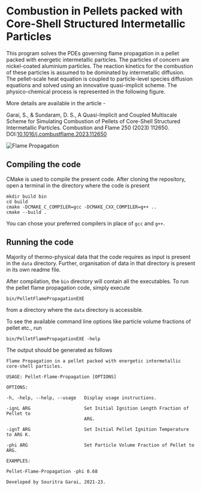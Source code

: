 # Combustion in Pellets packed with Core-Shell Structured Intermetallic Particles

This program solves the PDEs governing flame propagation in a pellet packed with energetic intermetallic particles. The particles of concern are nickel-coated aluminium particles. The reaction kinetics for the combustion of these particles is assumed to be dominated by intermetallic diffusion. The pellet-scale heat equation is coupled to particle-level species diffusion equations and solved using an innovative quasi-implicit scheme. The physico-chemical process is represented in the following figure.

More details are available in the article -

Garai, S., & Sundaram, D. S., A Quasi-Implicit and Coupled Multiscale Scheme for Simulating Combustion of Pellets of Core-Shell Structured Intermetallic Particles. Combustion and Flame 250 (2023) 112650. DOI:[10.1016/j.combustflame.2023.112650](https://doi.org/10.1016/j.combustflame.2023.112650)

![Flame Propagation](https://github.com/Souritra-Garai/radiation-pellet/blob/master/images/Flame%20Propagation.jpg)

## Compiling the code

CMake is used to compile the present code. After cloning the repository, open a terminal in the directory where the code is present
```
mkdir build bin
cd build
cmake -DCMAKE_C_COMPILER=gcc -DCMAKE_CXX_COMPILER=g++ ..
cmake --build .
```
You can chose your preferred compilers in place of `gcc` and `g++`.

## Running the code

Majority of thermo-physical data that the code requires as input is present in the `data` directory. Further, organisation of data in that directory is present in its own readme file.

After compilation, the `bin` directory will contain all the executables. To run the pellet flame propagation code, simply execute
```
bin/PelletFlamePropagationEXE
```
from a directory where the `data` directory is accessible.

To see the available command line options like particle volume fractions of pellet etc., run
```
bin/PelletFlamePropagationEXE -help
```
The output should be generated as follows
```
Flame Propagation in a pellet packed with energetic intermetallic core-shell particles.

USAGE: Pellet-Flame-Propagation [OPTIONS]

OPTIONS:

-h, -help, --help, --usage   Display usage instructions.

-ignL ARG                    Set Initial Ignition Length Fraction of Pellet to
                             ARG.

-ignT ARG                    Set Initial Pellet Ignition Temperature to ARG K.

-phi ARG                     Set Particle Volume Fraction of Pellet to ARG.

EXAMPLES:

Pellet-Flame-Propagation -phi 0.68

Developed by Souritra Garai, 2021-23.
```
